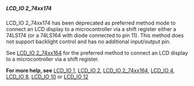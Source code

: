 <div class="section">

<div class="titlepage">

<div>

<div>

##### <span id="lcd_io_2_74xx174"></span>LCD\_IO 2\_74xx174

</div>

</div>

</div>

LCD\_IO 2\_74xx174 has been deprecated as preferred method mode to
connect an LCD display to a microcontroller via a shift register either
a 74LS174 (or a 74LS164 with diode connected to pin 11). This method
does not support backlight control and has no additional input/output
pin.

See
<a href="lcd_io_2_74xx164" class="link" title="LCD_IO 2_74xx164">LCD_IO 2_74xx164</a>
for the preferred method to connect an LCD display to a microcontroller
via a shift register.

<span class="strong">**For more help, see**</span>
<a href="lcd_io_1" class="link" title="LCD_IO 1">LCD_IO 1</a>,
<a href="lcd_io_2" class="link" title="LCD_IO 2">LCD_IO 2</a>,
<a href="lcd_io_2_74xx164" class="link" title="LCD_IO 2_74xx164">LCD_IO 2_74xx164</a>,
<a href="lcd_io_4" class="link" title="LCD_IO 4">LCD_IO 4</a>,
<a href="lcd_io_8" class="link" title="LCD_IO 8">LCD_IO 8</a>,
<a href="lcd_io_10" class="link" title="LCD_IO 10">LCD_IO 10</a>
or
<a href="lcd_io_12" class="link" title="LCD_IO 12">LCD_IO 12</a>

</div>
